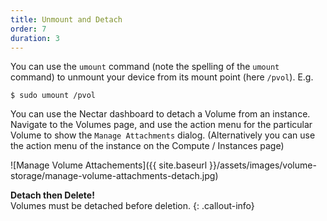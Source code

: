 ```yaml
---
title: Unmount and Detach
order: 7
duration: 3
---
```


You can use the `umount` command (note the spelling of the `umount` command) to unmount your device from its mount point (here `/pvol`). E.g.

```
$ sudo umount /pvol
```

You can use the Nectar dashboard to detach a Volume from an instance. Navigate to the Volumes page, and use the action menu for the particular Volume to show the `Manage Attachments` dialog. (Alternatively you can use the action menu of the instance on the Compute / Instances page)

![Manage Volume Attachements]({{ site.baseurl }}/assets/images/volume-storage/manage-volume-attachments-detach.jpg)

**Detach then Delete!**  
Volumes must be detached before deletion.
{: .callout-info}